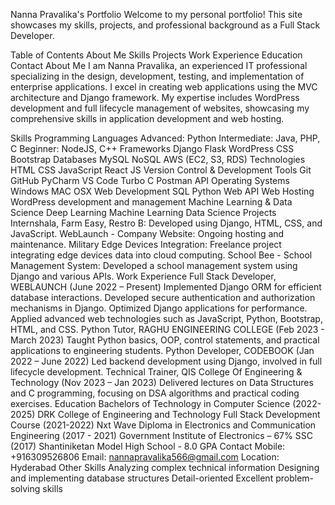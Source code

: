  Nanna Pravalika's Portfolio
Welcome to my personal portfolio! This site showcases my skills, projects, and professional background as a Full Stack Developer.

Table of Contents
About Me
Skills
Projects
Work Experience
Education
Contact
About Me
I am Nanna Pravalika, an experienced IT professional specializing in the design, development, testing, and implementation of enterprise applications. I excel in creating web applications using the MVC architecture and Django framework. My expertise includes WordPress development and full lifecycle management of websites, showcasing my comprehensive skills in application development and web hosting.

Skills
Programming Languages
Advanced: Python
Intermediate: Java, PHP, C
Beginner: NodeJS, C++
Frameworks
Django
Flask
WordPress
CSS Bootstrap
Databases
MySQL
NoSQL
AWS (EC2, S3, RDS)
Technologies
HTML
CSS
JavaScript
React JS
Version Control & Development Tools
Git
GitHub
PyCharm
VS Code
Turbo C
Postman API
Operating Systems
Windows
MAC OSX
Web Development
SQL
Python
Web API
Web Hosting
WordPress development and management
Machine Learning & Data Science
Deep Learning
Machine Learning
Data Science
Projects
Internshala, Farm Easy, Restro B: Developed using Django, HTML, CSS, and JavaScript.
WebLaunch - Company Website: Ongoing hosting and maintenance.
Military Edge Devices Integration: Freelance project integrating edge devices data into cloud computing.
School Bee - School Management System: Developed a school management system using Django and various APIs.
Work Experience
Full Stack Developer, WEBLAUNCH (June 2022 – Present)
Implemented Django ORM for efficient database interactions.
Developed secure authentication and authorization mechanisms in Django.
Optimized Django applications for performance.
Applied advanced web technologies such as JavaScript, Python, Bootstrap, HTML, and CSS.
Python Tutor, RAGHU ENGINEERING COLLEGE (Feb 2023 - March 2023)
Taught Python basics, OOP, control statements, and practical applications to engineering students.
Python Developer, CODEBOOK (Jan 2022 – June 2022)
Led backend development using Django, involved in full lifecycle development.
Technical Trainer, QIS College Of Engineering & Technology (Nov 2023 – Jan 2023)
Delivered lectures on Data Structures and C programming, focusing on DSA algorithms and practical coding exercises.
Education
Bachelors of Technology in Computer Science (2022-2025)
DRK College of Engineering and Technology
Full Stack Development Course (2021-2022)
Nxt Wave
Diploma in Electronics and Communication Engineering (2017 - 2021)
Government Institute of Electronics – 67%
SSC (2017)
Shantiniketan Model High School - 8.0 GPA
Contact
Mobile: +916309526806
Email: nannapravalika566@gmail.com
Location: Hyderabad
Other Skills
Analyzing complex technical information
Designing and implementing database structures
Detail-oriented
Excellent problem-solving skills
